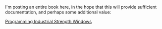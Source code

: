 I'm posting an entire book here, in the hope that this will provide sufficient documentation, and perhaps some additional value:

[Programming Industrial Strength Windows](Programming-Industrial-Strength-Windows)
